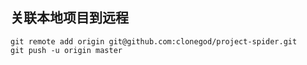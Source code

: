 ## 关联本地项目到远程   
	git remote add origin git@github.com:clonegod/project-spider.git
	git push -u origin master